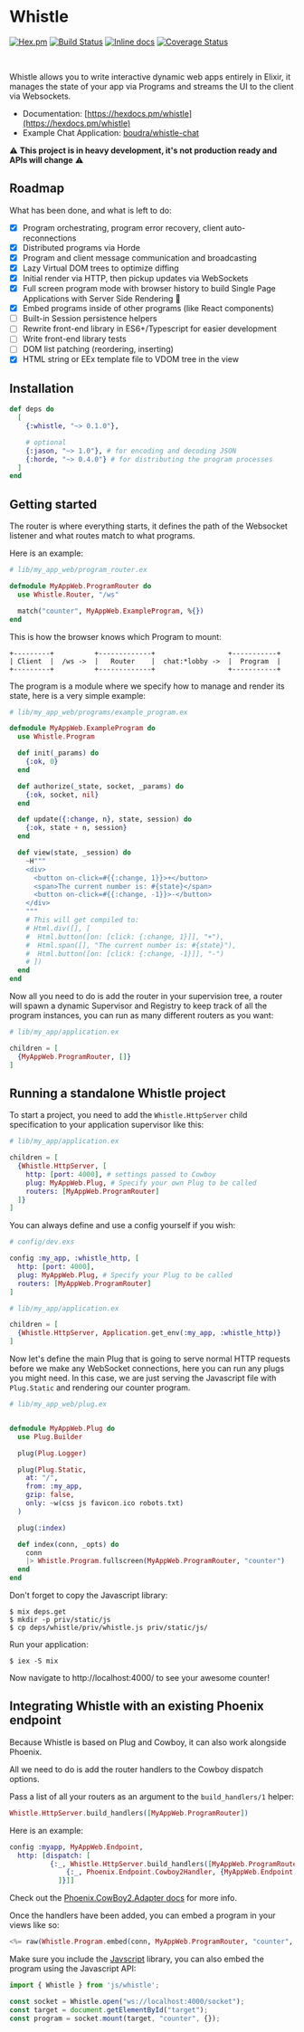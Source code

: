 # Whistle
[![Hex.pm](https://img.shields.io/hexpm/v/whistle.svg)](https://hex.pm/packages/whistle) [![Build Status](https://travis-ci.org/boudra/whistle.svg?branch=master)](https://travis-ci.org/boudra/whistle) [![Inline docs](http://inch-ci.org/github/boudra/whistle.svg)](http://inch-ci.org/github/boudra/whistle) [![Coverage Status](https://coveralls.io/repos/github/boudra/whistle/badge.svg)](https://coveralls.io/github/boudra/whistle)

<br>

Whistle allows you to write interactive dynamic web apps entirely in Elixir, it manages the state of your app via Programs and streams the UI to the client via Websockets.

- Documentation: [https://hexdocs.pm/whistle](https://hexdocs.pm/whistle)
- Example Chat Application: [boudra/whistle-chat](https://github.com/boudra/whistle-chat)

:warning: **This project is in heavy development, it's not production ready and APIs will change** :warning:

## Roadmap

What has been done, and what is left to do:

- [x] Program orchestrating, program error recovery, client auto-reconnections
- [x] Distributed programs via Horde
- [x] Program and client message communication and broadcasting
- [x] Lazy Virtual DOM trees to optimize diffing
- [x] Initial render via HTTP, then pickup updates via WebSockets
- [x] Full screen program mode with browser history to build Single Page Applications with Server Side Rendering :rocket:
- [x] Embed programs inside of other programs (like React components)
- [ ] Built-in Session persistence helpers
- [ ] Rewrite front-end library in ES6+/Typescript for easier development
- [ ] Write front-end library tests
- [ ] DOM list patching (reordering, inserting)
- [x] HTML string or EEx template file to VDOM tree in the view

## Installation

```elixir
def deps do
  [
    {:whistle, "~> 0.1.0"},

    # optional
    {:jason, "~> 1.0"}, # for encoding and decoding JSON
    {:horde, "~> 0.4.0"} # for distributing the program processes
  ]
end
```

## Getting started

The router is where everything starts, it defines the path of the Websocket listener and what routes match to what programs.

Here is an example:

```elixir
# lib/my_app_web/program_router.ex

defmodule MyAppWeb.ProgramRouter do
  use Whistle.Router, "/ws"

  match("counter", MyAppWeb.ExampleProgram, %{})
end
```

This is how the browser knows which Program to mount:

```
+---------+          +-------------+                  +-----------+
| Client  |  /ws ->  |   Router    |  chat:*lobby ->  |  Program  |
+---------+          +-------------+                  +-----------+
```

The program is a module where we specify how to manage and render its state, here is a very simple example:

```elixir
# lib/my_app_web/programs/example_program.ex

defmodule MyAppWeb.ExampleProgram do
  use Whistle.Program

  def init(_params) do
    {:ok, 0}
  end

  def authorize(_state, socket, _params) do
    {:ok, socket, nil}
  end

  def update({:change, n}, state, session) do
    {:ok, state + n, session}
  end

  def view(state, _session) do
    ~H"""
    <div>
      <button on-click=#{{:change, 1}}>+</button>
      <span>The current number is: #{state}</span>
      <button on-click=#{{:change, -1}}>-</button>
    </div>
    """
    # This will get compiled to:
    # Html.div([], [
    #  Html.button([on: [click: {:change, 1}]], "+"),
    #  Html.span([], "The current number is: #{state}"),
    #  Html.button([on: [click: {:change, -1}]], "-")
    # ])
  end
end
```

Now all you need to do is add the router in your supervision tree, a router will spawn a dynamic Supervisor and Registry to keep track of all the program instances, you can run as many different routers as you want:

```elixir
# lib/my_app/application.ex

children = [
  {MyAppWeb.ProgramRouter, []}
]
```

## Running a standalone Whistle project

To start a project, you need to add the `Whistle.HttpServer` child specification to your application supervisor like this:

```elixir
# lib/my_app/application.ex

children = [
  {Whistle.HttpServer, [
    http: [port: 4000], # settings passed to Cowboy
    plug: MyAppWeb.Plug, # Specify your own Plug to be called
    routers: [MyAppWeb.ProgramRouter]
  ]}
]
```

You can always define and use a config yourself if you wish:

```elixir
# config/dev.exs

config :my_app, :whistle_http, [
  http: [port: 4000],
  plug: MyAppWeb.Plug, # Specify your Plug to be called
  routers: [MyAppWeb.ProgramRouter]
]

# lib/my_app/application.ex

children = [
  {Whistle.HttpServer, Application.get_env(:my_app, :whistle_http)}
]
```

Now let's define the main Plug that is going to serve normal HTTP requests before we make any WebSocket connections, here you can run any plugs you might need. In this case, we are just serving the Javascript file with `Plug.Static` and rendering our counter program.

```elixir
# lib/my_app_web/plug.ex


defmodule MyAppWeb.Plug do
  use Plug.Builder

  plug(Plug.Logger)

  plug(Plug.Static,
    at: "/",
    from: :my_app,
    gzip: false,
    only: ~w(css js favicon.ico robots.txt)
  )

  plug(:index)

  def index(conn, _opts) do
    conn
    |> Whistle.Program.fullscreen(MyAppWeb.ProgramRouter, "counter")
  end
end
```

Don't forget to copy the Javascript library:

```
$ mix deps.get
$ mkdir -p priv/static/js
$ cp deps/whistle/priv/whistle.js priv/static/js/
```

Run your application:

```
$ iex -S mix
```

Now navigate to http://localhost:4000/ to see your awesome counter!

## Integrating Whistle with an existing Phoenix endpoint

Because Whistle is based on Plug and Cowboy, it can also work alongside Phoenix.

All we need to do is add the router handlers to the Cowboy dispatch options.

Pass a list of all your routers as an argument to the `build_handlers/1` helper:

```elixir
Whistle.HttpServer.build_handlers([MyAppWeb.ProgramRouter])
```

Here is an example:

```elixir
config :myapp, MyAppWeb.Endpoint,
  http: [dispatch: [
          {:_, Whistle.HttpServer.build_handlers([MyAppWeb.ProgramRouter]) ++ [
              {:_, Phoenix.Endpoint.Cowboy2Handler, {MyAppWeb.Endpoint, []}}
            ]}]]
```

Check out the [Phoenix.CowBoy2.Adapter docs](https://hexdocs.pm/phoenix/Phoenix.Endpoint.Cowboy2Adapter.html) for more info.

Once the handlers have been added, you can embed a program in your views like so:

```elixir
<%= raw(Whistle.Program.embed(conn, MyAppWeb.ProgramRouter, "counter", %{})) %>
```

Make sure you include the [Javscript](/docs/javascript.md) library, you can also embed the program using the Javascript API:

```javascript
import { Whistle } from 'js/whistle';

const socket = Whistle.open("ws://localhost:4000/socket");
const target = document.getElementById("target");
const program = socket.mount(target, "counter", {});
```

